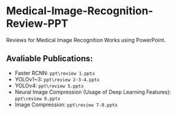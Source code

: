 # Medical-Image-Recognition-Review-PPT

Reviews for Medical Image Recognition Works using PowerPoint.

## Avaliable Publications:

 - Faster RCNN: `ppt\review 1.pptx`
 - YOLOv1~3: `ppt\review 2-3-4.pptx`
 - YOLOv4: `ppt\review 5.pptx`
 - Neural Image Compression (Usage of Deep Learning Features): `ppt\review 6.pptx`
 - Image Compression: `ppt\review 7-8.pptx`

